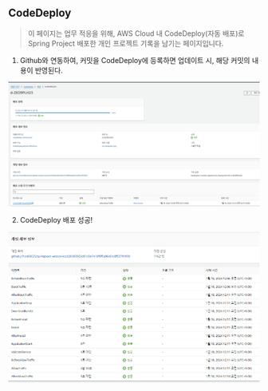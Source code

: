 ## CodeDeploy


 > 이 페이지는 업무 적응을 위해, AWS Cloud 내 CodeDeploy(자동 배포)로 Spring Project 배포한 개인 프로젝트 기록을 남기는 페이지입니다.

 1. Github와 연동하여, 커밋을 CodeDeploy에 등록하면 업데이트 시, 해당 커밋의 내용이 반영된다.


 ![Alt Text](./img/240118_1.png)

 2. CodeDeploy 배포 성공!

 ![Alt Text](./img/240118_3.png)